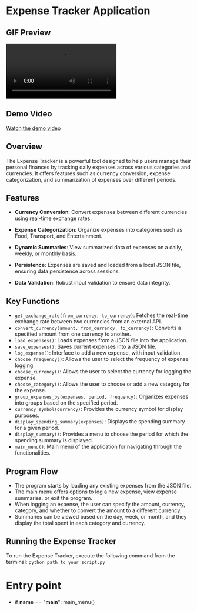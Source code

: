 # Expense Tracker Application

## GIF Preview
![Expense Tracker Giph](screenshots/giphy.mp4)

## Demo Video
[Watch the demo video](https://www.youtube.com/watch?v=GqISyq6MJ2k)


## Overview

The Expense Tracker is a powerful tool designed to help users manage their personal finances by tracking daily expenses across various categories and currencies. It offers features such as currency conversion, expense categorization, and summarization of expenses over different periods.

## Features

- **Currency Conversion**: Convert expenses between different currencies using real-time exchange rates.
- **Expense Categorization**: Organize expenses into categories such as Food, Transport, and Entertainment.
- **Dynamic Summaries**: View summarized data of expenses on a daily, weekly, or monthly basis.
- **Persistence**: Expenses are saved and loaded from a local JSON file, ensuring data persistence across sessions.

- **Data Validation**: Robust input validation to ensure data integrity.

## Key Functions

- `get_exchange_rate(from_currency, to_currency)`: Fetches the real-time exchange rate between two currencies from an external API.
- `convert_currency(amount, from_currency, to_currency)`: Converts a specified amount from one currency to another.
- `load_expenses()`: Loads expenses from a JSON file into the application.
- `save_expenses()`: Saves current expenses into a JSON file.
- `log_expense()`: Interface to add a new expense, with input validation.
- `choose_frequency()`: Allows the user to select the frequency of expense logging.
- `choose_currency()`: Allows the user to select the currency for logging the expense.
- `choose_category()`: Allows the user to choose or add a new category for the expense.
- `group_expenses_by(expenses, period, frequency)`: Organizes expenses into groups based on the specified period.
- `currency_symbol(currency)`: Provides the currency symbol for display purposes.
- `display_spending_summary(expenses)`: Displays the spending summary for a given period.
- `display_summary()`: Provides a menu to choose the period for which the spending summary is displayed.
- `main_menu()`: Main menu of the application for navigating through the functionalities.

## Program Flow

- The program starts by loading any existing expenses from the JSON file.
- The main menu offers options to log a new expense, view expense summaries, or exit the program.
- When logging an expense, the user can specify the amount, currency, category, and whether to convert the amount to a different currency.
- Summaries can be viewed based on the day, week, or month, and they display the total spent in each category and currency.

## Running the Expense Tracker

To run the Expense Tracker, execute the following command from the terminal:
`python path_to_your_script.py`

# Entry point

- if **name** == "**main**":
  main_menu()
